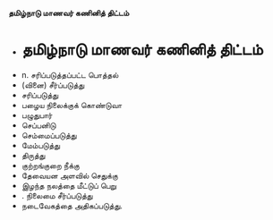 **தமிழ்நாடு மாணவர் கணினித் திட்டம்**
- # தமிழ்நாடு மாணவர் கணினித் திட்டம்
- n. சரிப்படுத்தப்பட்ட பொத்தல்
- (வினை) சீர்ப்படுத்து
- சரிப்படுத்து
- பழைய நிலைக்குக் கொண்டுவா
- பழுதுபார்
- செப்பனிடு
- செம்மைப்படுத்து
- மேம்படுத்து
- திருத்து
- குற்றங்குறை நீக்கு
- தேவையன அளவில் செதுக்கு
- இழந்த நலத்தை மீட்டுப் பெறு
- . நிலைமை சீர்ப்படுத்து
- நடைவேகத்தை அதிகப்படுத்து.

